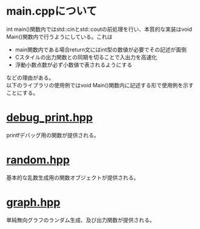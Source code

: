 # main.cppについて
int main()関数内ではstd::cinとstd::coutの前処理を行い、本質的な実装はvoid Main()関数内で行うようにしている。これは
- main関数内である場合return文にはint型の数値が必要でその記述が面倒
- Cスタイルの出力関数との同期を切ることで入出力を高速化
- 浮動小数点数が必ず小数値で表されるようにする

などの理由がある。  
以下のライブラリの使用例ではvoid Main()関数内に記述する形で使用例を示すことにする。  
# [debug_print.hpp](./debug_print.md)
printfデバッグ用の関数が提供される。
# [random.hpp](./random.md)
基本的な乱数生成用の関数オブジェクトが提供される。
# [graph.hpp](./graph.md)
単純無向グラフのランダム生成、及び出力関数が提供される。